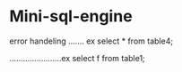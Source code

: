 # Mini-sql-engine


error handeling ....... ex select * from table4;

.......................ex select f from table1;
